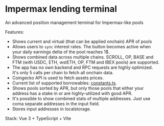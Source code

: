 # Impermax lending terminal

An advanced position management terminal for Impermax-like pools

Features: 
- Shows current and virtual (that can be applied onchain) APR of pools
- Allows users to `sync` interest rates. The button becomes active when your daily earnings delta of the pool reaches 1$.
- Shows combined data across multiple chains. SCROLL, OP, BASE and FTM (with USDC, ETH, wstETH, OP, FTM and IBEX pools) are supported.
- The app has no own backend and RPC requests are highly optimized. It's only 5 calls per chain to fetch all onchain data.
- Coingecko API is used to fetch assets prices.
- Current list of supported borrowables: [constants.ts](src/constants/constants.ts).
- Shows pools sorted by APR, but only those pools that either your address has a stake in or are highly-utilized with good APR.
- It's possible to show combined stats of multiple addresses. Just use coma separate addresses in the input field.
- Stores input addresses in localstorage.

Stack: Vue 3 + TypeScript + Vite